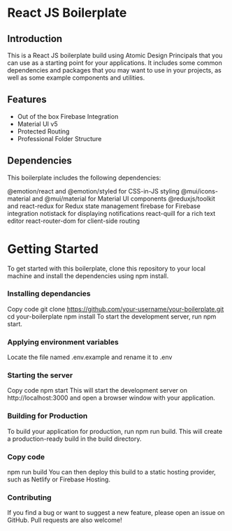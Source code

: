 # React JS Boilerplate
## Introduction
This is a React JS boilerplate build using Atomic Design Principals that you can use as a starting point for your applications. It includes some common dependencies and packages that you may want to use in your projects, as well as some example components and utilities.

## Features
- Out of the box Firebase Integration
- Material UI v5
- Protected Routing
- Professional Folder Structure

## Dependencies
This boilerplate includes the following dependencies:

@emotion/react and @emotion/styled for CSS-in-JS styling
@mui/icons-material and @mui/material for Material UI components
@reduxjs/toolkit and react-redux for Redux state management
firebase for Firebase integration
notistack for displaying notifications
react-quill for a rich text editor
react-router-dom for client-side routing

# Getting Started
To get started with this boilerplate, clone this repository to your local machine and install the dependencies using npm install.

### Installing dependancies
Copy code
git clone https://github.com/your-username/your-boilerplate.git
cd your-boilerplate
npm install
To start the development server, run npm start.

### Applying environment variables
Locate the file named .env.example and rename it to .env

### Starting the server
Copy code
npm start
This will start the development server on http://localhost:3000 and open a browser window with your application.

### Building for Production
To build your application for production, run npm run build. This will create a production-ready build in the build directory.

### Copy code
npm run build
You can then deploy this build to a static hosting provider, such as Netlify or Firebase Hosting.

### Contributing
If you find a bug or want to suggest a new feature, please open an issue on GitHub. Pull requests are also welcome!
